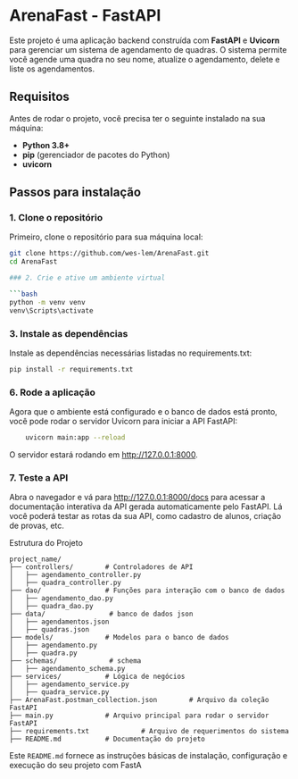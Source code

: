 # ArenaFast - FastAPI

Este projeto é uma aplicação backend construída com **FastAPI** e **Uvicorn** para gerenciar um sistema de agendamento de quadras. O sistema permite você agende uma quadra no seu nome, atualize o agendamento, delete e liste os agendamentos.

## Requisitos

Antes de rodar o projeto, você precisa ter o seguinte instalado na sua máquina:

- **Python 3.8+**
- **pip** (gerenciador de pacotes do Python)
- **uvicorn**

## Passos para instalação

### 1. Clone o repositório

Primeiro, clone o repositório para sua máquina local:

```bash
git clone https://github.com/wes-lem/ArenaFast.git
cd ArenaFast

### 2. Crie e ative um ambiente virtual

```bash
python -m venv venv
venv\Scripts\activate
```

### 3. Instale as dependências
Instale as dependências necessárias listadas no requirements.txt:

```bash
pip install -r requirements.txt
```

### 6. Rode a aplicação
Agora que o ambiente está configurado e o banco de dados está pronto, você pode rodar o servidor Uvicorn para iniciar a API FastAPI:

```bash
    uvicorn main:app --reload
```
O servidor estará rodando em http://127.0.0.1:8000.

### 7. Teste a API
Abra o navegador e vá para http://127.0.0.1:8000/docs para acessar a documentação interativa da API gerada automaticamente pelo FastAPI. Lá você poderá testar as rotas da sua API, como cadastro de alunos, criação de provas, etc.

Estrutura do Projeto

```plaintext
project_name/
├── controllers/        # Controladores de API
│   ├── agendamento_controller.py
│   ├── quadra_controller.py
├── dao/                # Funções para interação com o banco de dados
│   ├── agendamento_dao.py
│   ├── quadra_dao.py
├── data/                # banco de dados json
│   ├── agendamentos.json
│   ├── quadras.json
├── models/             # Modelos para o banco de dados
│   ├── agendamento.py
│   ├── quadra.py
├── schemas/             # schema
│   ├── agendamento_schema.py
├── services/           # Lógica de negócios
│   ├── agendamento_service.py
│   ├── quadra_service.py
├── ArenaFast.postman_collection.json        # Arquivo da coleção FastAPI
├── main.py             # Arquivo principal para rodar o servidor FastAPI
├── requirements.txt             # Arquivo de requerimentos do sistema
├── README.md           # Documentação do projeto
```

Este `README.md` fornece as instruções básicas de instalação, configuração e execução do seu projeto com FastA